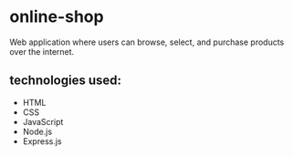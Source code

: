 # online-shop

Web application where users can browse, select, and purchase products over the internet.

## technologies used:
- HTML
- CSS
- JavaScript
- Node.js
- Express.js
